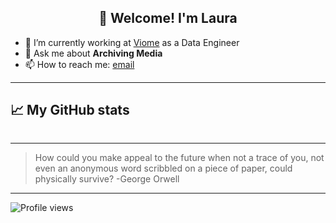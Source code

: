 <h2 align="center">👋 Welcome! I'm Laura</h2>


- 🧪 I’m currently working at [Viome](https://www.viome.com/) as a Data Engineer
- 💬 Ask me about **Archiving Media**
- 📫 How to reach me: [email](laura@caferacerstudios.com)

-------
## 📈 My GitHub stats

<div class="badges-githubstats">
  <p align="center">
    <img src="" >
  </p>
</div>


-------

> How could you make appeal to the future when not a trace of you, not even an anonymous word scribbled on a piece of paper, could physically survive? -George Orwell



-------
![Profile views](https://komarev.com/ghpvc/?username=laurawkr&label=Profile%20views&color=60598F&style=flat)
